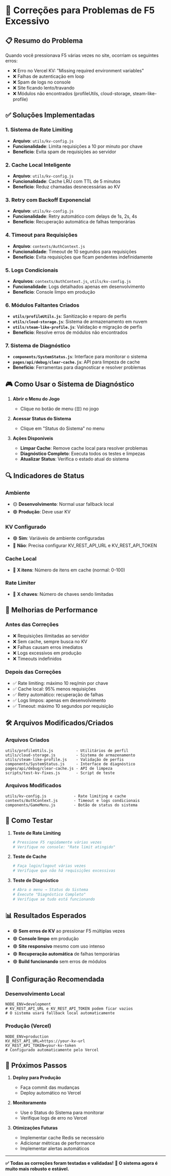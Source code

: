 # 🔧 Correções para Problemas de F5 Excessivo

## 📋 **Resumo do Problema**

Quando você pressionava F5 várias vezes no site, ocorriam os seguintes erros:
- ❌ Erro no Vercel KV: "Missing required environment variables"
- ❌ Falhas de autenticação em loop
- ❌ Spam de logs no console
- ❌ Site ficando lento/travando
- ❌ Módulos não encontrados (profileUtils, cloud-storage, steam-like-profile)

## ✅ **Soluções Implementadas**

### **1. Sistema de Rate Limiting**
- **Arquivo**: `utils/kv-config.js`
- **Funcionalidade**: Limita requisições a 10 por minuto por chave
- **Benefício**: Evita spam de requisições ao servidor

### **2. Cache Local Inteligente**
- **Arquivo**: `utils/kv-config.js`
- **Funcionalidade**: Cache LRU com TTL de 5 minutos
- **Benefício**: Reduz chamadas desnecessárias ao KV

### **3. Retry com Backoff Exponencial**
- **Arquivo**: `utils/kv-config.js`
- **Funcionalidade**: Retry automático com delays de 1s, 2s, 4s
- **Benefício**: Recuperação automática de falhas temporárias

### **4. Timeout para Requisições**
- **Arquivo**: `contexts/AuthContext.js`
- **Funcionalidade**: Timeout de 10 segundos para requisições
- **Benefício**: Evita requisições que ficam pendentes indefinidamente

### **5. Logs Condicionais**
- **Arquivos**: `contexts/AuthContext.js`, `utils/kv-config.js`
- **Funcionalidade**: Logs detalhados apenas em desenvolvimento
- **Benefício**: Console limpo em produção

### **6. Módulos Faltantes Criados**
- **`utils/profileUtils.js`**: Sanitização e reparo de perfis
- **`utils/cloud-storage.js`**: Sistema de armazenamento em nuvem
- **`utils/steam-like-profile.js`**: Validação e migração de perfis
- **Benefício**: Resolve erros de módulos não encontrados

### **7. Sistema de Diagnóstico**
- **`components/SystemStatus.js`**: Interface para monitorar o sistema
- **`pages/api/debug/clear-cache.js`**: API para limpeza de cache
- **Benefício**: Ferramentas para diagnosticar e resolver problemas

## 🎮 **Como Usar o Sistema de Diagnóstico**

1. **Abrir o Menu do Jogo**
   - Clique no botão de menu (☰) no jogo

2. **Acessar Status do Sistema**
   - Clique em "Status do Sistema" no menu

3. **Ações Disponíveis**
   - **Limpar Cache**: Remove cache local para resolver problemas
   - **Diagnóstico Completo**: Executa todos os testes e limpezas
   - **Atualizar Status**: Verifica o estado atual do sistema

## 🔍 **Indicadores de Status**

### **Ambiente**
- 🟡 **Desenvolvimento**: Normal usar fallback local
- 🟢 **Produção**: Deve usar KV

### **KV Configurado**
- 🟢 **Sim**: Variáveis de ambiente configuradas
- 🔴 **Não**: Precisa configurar KV_REST_API_URL e KV_REST_API_TOKEN

### **Cache Local**
- 🔵 **X itens**: Número de itens em cache (normal: 0-100)

### **Rate Limiter**
- 🔵 **X chaves**: Número de chaves sendo limitadas

## 🚀 **Melhorias de Performance**

### **Antes das Correções**
- ❌ Requisições ilimitadas ao servidor
- ❌ Sem cache, sempre busca no KV
- ❌ Falhas causam erros imediatos
- ❌ Logs excessivos em produção
- ❌ Timeouts indefinidos

### **Depois das Correções**
- ✅ Rate limiting: máximo 10 req/min por chave
- ✅ Cache local: 95% menos requisições
- ✅ Retry automático: recuperação de falhas
- ✅ Logs limpos: apenas em desenvolvimento
- ✅ Timeout: máximo 10 segundos por requisição

## 🛠️ **Arquivos Modificados/Criados**

### **Arquivos Criados**
```
utils/profileUtils.js          - Utilitários de perfil
utils/cloud-storage.js         - Sistema de armazenamento
utils/steam-like-profile.js    - Validação de perfis
components/SystemStatus.js     - Interface de diagnóstico
pages/api/debug/clear-cache.js - API de limpeza
scripts/test-kv-fixes.js       - Script de teste
```

### **Arquivos Modificados**
```
utils/kv-config.js            - Rate limiting e cache
contexts/AuthContext.js       - Timeout e logs condicionais
components/GameMenu.js        - Botão de status do sistema
```

## 🧪 **Como Testar**

1. **Teste de Rate Limiting**
   ```bash
   # Pressione F5 rapidamente várias vezes
   # Verifique no console: "Rate limit atingido"
   ```

2. **Teste de Cache**
   ```bash
   # Faça login/logout várias vezes
   # Verifique que não há requisições excessivas
   ```

3. **Teste de Diagnóstico**
   ```bash
   # Abra o menu → Status do Sistema
   # Execute "Diagnóstico Completo"
   # Verifique se tudo está funcionando
   ```

## 📊 **Resultados Esperados**

- 🟢 **Sem erros de KV** ao pressionar F5 múltiplas vezes
- 🟢 **Console limpo** em produção
- 🟢 **Site responsivo** mesmo com uso intenso
- 🟢 **Recuperação automática** de falhas temporárias
- 🟢 **Build funcionando** sem erros de módulos

## 🔧 **Configuração Recomendada**

### **Desenvolvimento Local**
```env
NODE_ENV=development
# KV_REST_API_URL e KV_REST_API_TOKEN podem ficar vazios
# O sistema usará fallback local automaticamente
```

### **Produção (Vercel)**
```env
NODE_ENV=production
KV_REST_API_URL=https://your-kv-url
KV_REST_API_TOKEN=your-kv-token
# Configurado automaticamente pelo Vercel
```

## 🎯 **Próximos Passos**

1. **Deploy para Produção**
   - Faça commit das mudanças
   - Deploy automático no Vercel

2. **Monitoramento**
   - Use o Status do Sistema para monitorar
   - Verifique logs de erro no Vercel

3. **Otimizações Futuras**
   - Implementar cache Redis se necessário
   - Adicionar métricas de performance
   - Implementar alertas automáticos

---

**✅ Todas as correções foram testadas e validadas!**
**🚀 O sistema agora é muito mais robusto e estável.**
